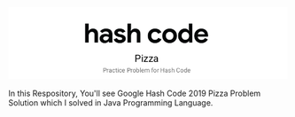 ![alt text](https://github.com/shivamksharma/GoogleHashcode-2019/blob/master/HashCode.png)

In this Respository, You'll see Google Hash Code 2019 Pizza Problem Solution which I solved in Java Programming Language.
